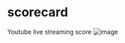 # scorecard
Youtube live streaming score
![image](https://github.com/user-attachments/assets/f973af7c-5ff4-4185-8689-4f42e9e7e044)

